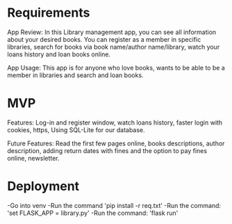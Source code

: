 # Requirements

App Review:
In this Library management app, you can see all information about your desired books.
You can register as a member in specific libraries, search for books via book name/author name/library,
watch your loans history and loan books online.

App Usage:
This app is for anyone who love books, wants to be able to be a member in libraries and search and loan books.


# MVP 

Features:
Log-in and register window, watch loans history, faster login with cookies, https, Using SQL-Lite for our database.

Future Features:
Read the first few pages online, books descriptions, author description, adding return dates with fines and the option to pay fines online, newsletter.


# Deployment 

-Go into venv 
-Run the command 'pip install -r req.txt'
-Run the command: 'set FLASK_APP = library.py'
-Run the command: 'flask run'





